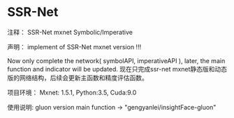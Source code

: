 # SSR-Net
注释：
SSR-Net mxnet Symbolic/Imperative

声明：
implement of SSR-Net mxnet version !!!

Now only complete the network( symbolAPI, imperativeAPI ), later, the main function and indicator will be updated.
现在只完成ssr-net mxnet静态版和动态版的网络结构，后续会更新主函数和精度评估函数。

项目环境：
Mxnet: 1.5.1, Python:3.5, Cuda:9.0

使用说明: gluon version main function -> "gengyanlei/insightFace-gluon"

